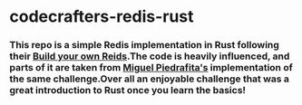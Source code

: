 # codecrafters-redis-rust

### This repo is a simple Redis implementation in Rust following their [Build your own Reids](https://app.codecrafters.io/tracks/rust).The code is heavily influenced, and parts of it are taken from [Miguel Piedrafita's](https://github.com/m1guelpf/lil-redis) implementation of the same challenge.Over all an enjoyable challenge that was a great introduction to Rust once you learn the basics!